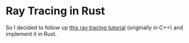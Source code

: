 # Ray Tracing in Rust
So I decided to follow up [this ray tracing tutorial](https://raytracing.github.io/books/RayTracingInOneWeekend.html) (originally in C++) and implement it in Rust.

